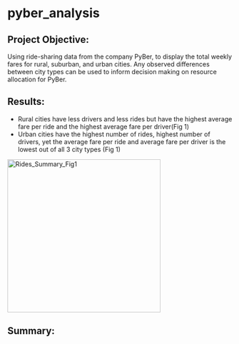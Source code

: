 # pyber_analysis

## Project Objective: 
Using ride-sharing data from the company PyBer, to display the total weekly fares for rural, suburban, and urban cities. Any observed differences between city types can be used to inform decision making on resource allocation for PyBer. 

## Results: 
- Rural cities have less drivers and less rides but have the highest average fare per ride and the highest average fare per driver(Fig 1)
- Urban cities have the highest number of rides, highest number of drivers, yet the average fare per ride and average fare per driver is the lowest out of all 3 city types (Fig 1)
<img width="343" alt="Rides_Summary_Fig1" src="https://user-images.githubusercontent.com/113721712/210857514-4b5020e6-cd97-4772-9850-562a07a26f5c.png">

## Summary: 
